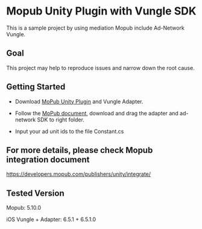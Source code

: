 # Mopub Unity Plugin with Vungle SDK
This is a sample project by using mediation Mopub include Ad-Network Vungle.

## Goal
This project may help to reproduce issues and narrow down the root cause.

## Getting Started
- Download [MoPub Unity Plugin](https://github.com/mopub/mopub-unity-sdk/releases/) and Vungle Adapter.

- Follow the [MoPub document](https://developers.mopub.com/publishers/unity/network-settings/), download and drag the adapter and ad-network SDK to right folder.

- Input your ad unit ids to the file Constant.cs

## For more details, please check Mopub integration document
https://developers.mopub.com/publishers/unity/integrate/

## Tested Version

Mopub: 
5.10.0

iOS Vungle + Adapter: 
6.5.1 + 6.5.1.0


